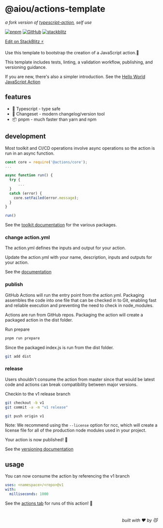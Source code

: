 # @aiou/actions-template
*a fork version of [typescript-action](https://github.com/actions/typescript-action), self use*

[![pnpm](https://img.shields.io/pnpm/v/@aiou/actions-template)](https://github.com/spring-catponents/actions-template) [![GitHub](https://img.shields.io/pnpm/l/@aiou/actions-template)](https://github.com/spring-catponents/actions-template) [![stackblitz](https://img.shields.io/badge/%E2%9A%A1%EF%B8%8Fstackblitz-online-blue)](https://github.com/spring-catponents/actions-template)

[Edit on StackBlitz ⚡️](https://github.com/spring-catponents/actions-template)

Use this template to bootstrap the creation of a JavaScript action.:rocket:

This template includes tests, linting, a validation workflow, publishing, and versioning guidance.

If you are new, there's also a simpler introduction.  See the [Hello World JavaScript Action](https://github.com/actions/hello-world-javascript-action)

## features

- 💪 Typescript - type safe
- 🦋 Changeset - modern changelog/version tool
- 📦 pnpm - much faster than yarn and npm
  
## development

Most toolkit and CI/CD operations involve async operations so the action is run in an async function.

```javascript
const core = require('@actions/core');
...

async function run() {
  try {
      ...
  }
  catch (error) {
    core.setFailed(error.message);
  }
}

run()
```

See the [toolkit documentation](https://github.com/actions/toolkit/blob/master/README.md#packages) for the various packages.

### change action.yml

The action.yml defines the inputs and output for your action.

Update the action.yml with your name, description, inputs and outputs for your action.

See the [documentation](https://help.github.com/en/articles/metadata-syntax-for-github-actions)


### publish

GitHub Actions will run the entry point from the action.yml. Packaging assembles the code into one file that can be checked in to Git, enabling fast and reliable execution and preventing the need to check in node_modules.

Actions are run from GitHub repos.  Packaging the action will create a packaged action in the dist folder.

Run prepare

```bash
pnpm run prepare
```

Since the packaged index.js is run from the dist folder.

```bash
git add dist
```

### release

Users shouldn't consume the action from master since that would be latest code and actions can break compatibility between major versions.

Checkin to the v1 release branch

```bash
git checkout -b v1
git commit -a -m "v1 release"
```

```bash
git push origin v1
```

Note: We recommend using the `--license` option for ncc, which will create a license file for all of the production node modules used in your project.

Your action is now published! :rocket:

See the [versioning documentation](https://github.com/actions/toolkit/blob/master/docs/action-versioning.md)

## usage

You can now consume the action by referencing the v1 branch

```yaml
uses: <namespace>/<repo>@v1
with:
  milliseconds: 1000
```

See the [actions tab]() for runs of this action! :rocket:

# 
<div align='right'>

*built with ❤️ by 😼*

</div>
